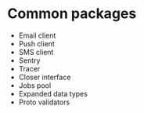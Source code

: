 # Common packages
* Email client
* Push client
* SMS client
* Sentry
* Tracer
* Closer interface
* Jobs pool
* Expanded data types
* Proto validators
